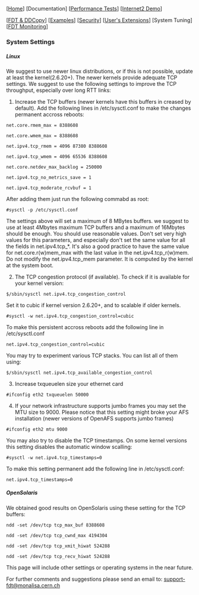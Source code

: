 [[Home](index.md)]  [Documentation]  [[Performance Tests](perf-disk-to-disk.md)] [[Internet2 Demo](internet2-demo.md)]

[[FDT & DDCopy](doc-fdt-ddcopy.md)]   [[Examples](doc-examples.md)]  [[Security](doc-security.md)]    [[User's Extensions](doc-user-extensions.md)]   [System Tuning]    [[FDT Monitoring](doc-opentsdb.md)]


### System Settings
##### Linux

We suggest to use newer linux distributions, or if this is not possible, update at least the kernel(2.6.20+). The newer kernels provide adequate TCP settings. We suggest to use the following settings to improve the TCP throughput, especially over long RTT links:
1. Increase the TCP buffers (newer kernels have this buffers in creased by default). Add the following lines in /etc/sysctl.conf to make the changes permanent accross reboots:

```net.core.rmem_max = 8388608```

```net.core.wmem_max = 8388608```

```net.ipv4.tcp_rmem = 4096 87380 8388608```

```net.ipv4.tcp_wmem = 4096 65536 8388608```

```net.core.netdev_max_backlog = 250000```

```net.ipv4.tcp_no_metrics_save = 1```

```net.ipv4.tcp_moderate_rcvbuf = 1```

After adding them just run the following commabd as root:
    
```#sysctl -p /etc/sysctl.conf```

The settings above will set a maximum of 8 MBytes buffers.
we suggest to use at least 4Mbytes maximum TCP buffers and a maximum of 16Mbytes should be enough. You should use reasonable values. Don't set very high values for this parameters, and especially don't set the same value for all the fields in net.ipv4.tcp_*. It's also a good practice to have the same value for net.core.r(w)mem_max with the last value in the net.ipv4.tcp_r(w)mem. Do not modify the net.ipv4.tcp_mem parameter. It is computed by the kernel at the system boot.

2. The TCP congestion protocol (if available). To check if it is available for your kernel version:

```$/sbin/sysctl net.ipv4.tcp_congestion_control```

Set it to cubic if kernel version 2.6.20+, and to scalable if older kernels.

```#sysctl -w net.ipv4.tcp_congestion_control=cubic```

To make this persistent accross reboots add the following line in /etc/sysctl.conf

```net.ipv4.tcp_congestion_control=cubic```

You may try to experiment various TCP stacks. You can list all of them using:

```$/sbin/sysctl net.ipv4.tcp_available_congestion_control```

3. Increase txqueuelen size your ethernet card

```#ifconfig eth2 txqueuelen 50000```

4. If your network infrastructure supports jumbo frames you may set the MTU size to 9000. Please notice that this setting might broke your AFS installation (newer versions of OpenAFS supports jumbo frames)

```#ifconfig eth2 mtu 9000```

You may also try to disable the TCP timestamps. On some kernel versions this setting disables the automatic window scalling:

```#sysctl -w net.ipv4.tcp_timestamps=0```

To make this setting permanent add the following line in /etc/sysctl.conf:

```net.ipv4.tcp_timestamps=0```

##### OpenSolaris

We obtained good results on OpenSolaris using these setting for the TCP buffers:

```ndd -set /dev/tcp tcp_max_buf 8388608```

```ndd -set /dev/tcp tcp_cwnd_max 4194304```

```ndd -set /dev/tcp tcp_xmit_hiwat 524288```

```ndd -set /dev/tcp tcp_recv_hiwat 524288```

This page will include other settings or operating systems in the near future.

For further comments and suggestions please send an email to: support-fdt@monalisa.cern.ch
